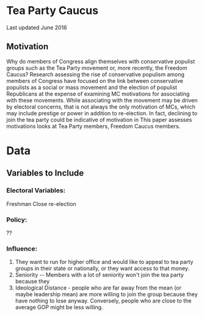 # Tea Party Caucus
Last updated June 2016
## Motivation
Why do members of Congress align themselves with conservative populist groups such as the Tea Party movement or, more recently, the Freedom Caucus? Research assessing the rise of conservative populism among members of Congress have focused on the link between conservative populists as a social or mass movement and the election of populist Republicans at the expense of examining MC motivations for associating with these movements. While associating with the movement may be driven by electoral concerns, that is not always the only motivation of MCs, which may include prestige or power in addition to re-election. In fact, declining to join the tea party could be indicative of motivation in This paper assesses motivations looks at Tea Party members, Freedom Caucus members.
# Data
## Variables to Include
### Electoral Variables:
Freshman
Close re-election

### Policy:
??

### Influence:
1. They want to run for higher office and would like to appeal to tea party groups in their state or nationally, or they want access to that money.
2. Seniority -- Members with a lot of seniority won't join the tea party because they
3. Ideological Distance - people who are far away from the mean (or maybe leadership mean) are more willing to join the group because they have nothing to lose anyway. Conversely, people who are close to the average GOP might be less willing.
